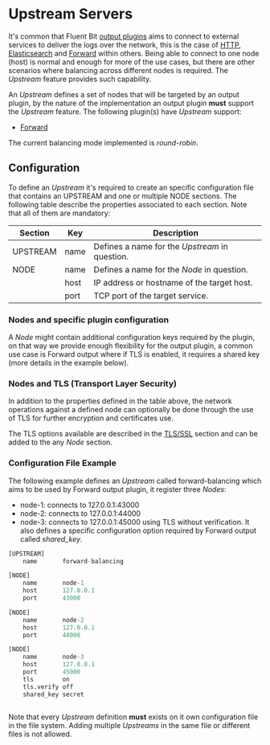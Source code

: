 # Upstream Servers

It's common that Fluent Bit [output plugins](../output/) aims to connect to external services to deliver the logs over the network, this is the case of [HTTP](../output/http.md), [Elasticsearch](../output/elasticsearch.md) and [Forward](../output/forward.md) within others. Being able to connect to one node (host) is normal and enough for more of the use cases, but there are other scenarios where balancing across different nodes is required. The _Upstream_ feature provides such capability.

An _Upstream_ defines a set of nodes that will be targeted by an output plugin, by the nature of the implementation an output plugin __must__ support the _Upstream_ feature. The following plugin(s) have _Upstream_ support:

- [Forward](../output/forward.md)

The current balancing mode implemented is _round-robin_. 

## Configuration

To define an _Upstream_ it's required to create an specific configuration file that contains an UPSTREAM and one or multiple NODE sections. The following table describe the properties associated to each section. Note that all of them are mandatory:

| Section  | Key  | Description                                    |
| -------- | ---- | ---------------------------------------------- |
| UPSTREAM | name | Defines a name for the _Upstream_ in question. |
| NODE     | name | Defines a name for the _Node_ in question.     |
|          | host | IP address or hostname of the target host.     |
|          | port | TCP port of the target service.                |

### Nodes and specific plugin configuration

A _Node_ might contain additional configuration keys required by the plugin, on that way we provide enough flexibility for the output plugin, a common use case is Forward output where if TLS is enabled, it requires a shared key (more details in the example below). 

### Nodes and TLS (Transport Layer Security)

In addition to the properties defined in the table above, the network operations against a defined node can optionally be done through the use of TLS for further encryption and certificates use.

The TLS options available are described in the [TLS/SSL](tls_ssl.md) section and can be added to the any _Node_ section.

### Configuration File Example

The following example defines an _Upstream_ called forward-balancing which aims to be used by Forward output plugin, it register three _Nodes_:

- node-1: connects to 127.0.0.1:43000
- node-2: connects to 127.0.0.1:44000
- node-3: connects to 127.0.0.1:45000 using TLS without verification. It also defines a specific configuration option required by Forward output called _shared_key_. 

```python
[UPSTREAM]
    name       forward-balancing

[NODE]
    name       node-1
    host       127.0.0.1
    port       43000

[NODE]
    name       node-2
    host       127.0.0.1
    port       44000

[NODE]
    name       node-3
    host       127.0.0.1
    port       45000
    tls        on
    tls.verify off
    shared_key secret
    
```

Note that every _Upstream_ definition __must__ exists on it own configuration file in the file system. Adding multiple _Upstreams_ in the same file or different files is not allowed. 